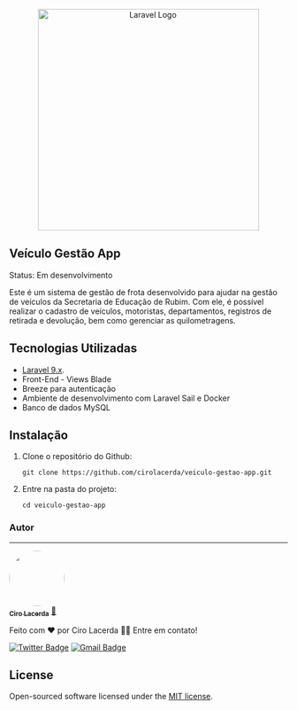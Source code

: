 <p align="center"><a href="https://laravel.com" target="_blank"><img src="https://raw.githubusercontent.com/laravel/art/master/logo-lockup/5%20SVG/2%20CMYK/1%20Full%20Color/laravel-logolockup-cmyk-red.svg" width="400" alt="Laravel Logo"></a></p>


## Veículo Gestão App

Status: Em desenvolvimento

Este é um sistema de gestão de frota desenvolvido para ajudar na gestão de veículos da Secretaria de Educação de Rubim. Com ele, é possível realizar o cadastro de veículos, motoristas, departamentos, registros de retirada e devolução, bem como gerenciar as quilometragens.


## Tecnologias Utilizadas

- [Laravel 9.x](https://laravel.com/docs/routing).
- Front-End - Views Blade
- Breeze para autenticação
- Ambiente de desenvolvimento com Laravel Sail e Docker
- Banco de dados MySQL 


## Instalação

1. Clone o repositório do Github:
    
    `git clone https://github.com/cirolacerda/veiculo-gestao-app.git`

2. Entre na pasta do projeto: 

    `cd veiculo-gestao-app`



### Autor
---

<a href="#">
 <img style="border-radius: 50%;" src="https://avatars.githubusercontent.com/u/12432749?v=4" width="100px;" alt=""/>
 <br />
 <sub><b>Ciro Lacerda</b></sub></a> <a href="#" title="Ciro Lacerda">🚀</a>
 <br />

Feito com ❤️ por Ciro Lacerda 👋🏽 Entre em contato!

[![Twitter Badge](https://img.shields.io/badge/-@Ciroblacerda-1ca0f1?style=flat-square&labelColor=1ca0f1&logo=twitter&logoColor=white&link=https://twitter.com/tgmarinho)](https://twitter.com/ciroblacerda) 
[![Gmail Badge](https://img.shields.io/badge/-cirolacerda@gmail.com-c14438?style=flat-square&logo=Gmail&logoColor=white&link=mailto:cirolacerda@gmail.com)](mailto:cirolacerda@gmail.com)

## License

Open-sourced software licensed under the [MIT license](https://opensource.org/licenses/MIT).
